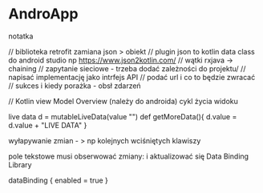 # AndroApp

notatka

//        biblioteka retrofit zamiana json > obiekt
//        plugin json to kotlin data class do android studio np https://www.json2kotlin.com/
//        wątki rxjava -> chaining
//        zapytanie sieciowe - trzeba dodać zależności do projektu/
//        napisać implementację jako intrfejs API
//        podać url i co to będzie zwracać
//        sukces i kiedy porażka - obsł zdarzeń

//        Kotlin view Model Overview (należy do androida) cykl życia widoku

live data 
d = mutableLiveData<String>(value "")
def getMoreData(){
  d.value = d.value + "LIVE DATA"
}

wyłapywanie zmian - > np kolejnych wciśniętych klawiszy

pole tekstowe musi obserwować zmiany: i aktualizować się Data Binding Library

dataBinding {
  enabled = true
  }

